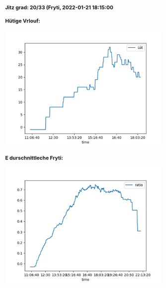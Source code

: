 ### Jitz grad: 20/33 (Fryti, 2022-01-21 18:15:00

### Hütige Vrlouf:
![Graph](Today.png)

### E durschnittleche Fryti:
![Graph](Fryti.png)